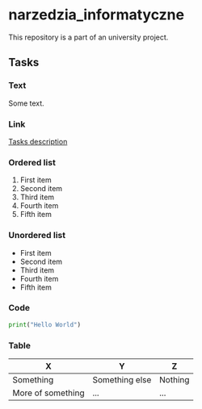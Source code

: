 # narzedzia_informatyczne
This repository is a part of an university project.

## Tasks
### Text
Some text.
### Link
[Tasks description](https://home.agh.edu.pl/~pawljmlo/didactics/tools/2021/2)
### Ordered list
1. First item
1. Second item
1. Third item
1. Fourth item
1. Fifth item
### Unordered list
* First item
* Second item
* Third item
* Fourth item
* Fifth item
### Code
``` python
print("Hello World")
```
### Table
X | Y | Z
-- | -- | --
Something | Something else | Nothing
More of something | ... | ...

